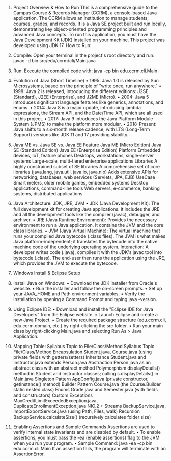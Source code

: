 1. Project Overview & How to Run
This is a comprehensive guide to the Campus Course & Records Manager (CCRM), a console-based Java application. The CCRM allows an institution to manage students, courses, grades, and records. It is a Java SE project built and run locally, demonstrating key object-oriented programming principles and advanced Java concepts.
To run this application, you must have the Java Development Kit (JDK) installed on your machine. This project was developed using JDK 17.
How to Run:
1.	Compile: Open your terminal in the project's root directory and run: javac -d bin src/edu/ccrm/cli/Main.java
2.	Run: Execute the compiled code with: java -cp bin edu.ccrm.cli.Main

2. Evolution of Java (Short Timeline)
•	1995: Java 1.0 is released by Sun Microsystems, based on the principle of "write once, run anywhere."
•	1998: Java 2 is released, introducing the different editions: J2SE (Standard), J2EE (Enterprise), and J2ME (Micro).
•	2004: Java 5 introduces significant language features like generics, annotations, and enums.
•	2014: Java 8 is a major update, introducing lambda expressions, the Stream API, and the Date/Time API, which are all used in this project.
•	2017: Java 9 introduces the Java Platform Module System (JPMS) to make the platform more modular.
•	2018-Present: Java shifts to a six-month release cadence, with LTS (Long-Term Support) versions like JDK 11 and 17 providing stability.

3.	Java ME vs. Java SE vs. Java EE
Feature	Java ME (Micro Edition) 	Java SE (Standard Edition)	Java EE (Enterprise Edition)
Platform	Embedded devices, IoT, feature phones	Desktops, workstations, single-server systems	Large-scale, multi-tiered enterprise applications
Libraries	A highly constrained subset of SE libraries	A comprehensive set of core libraries (java.lang, java.util, java.io, java.nio)	Adds extensive APIs for networking, databases, web services (Servlets, JPA, EJB)
UseCase	Smart meters, older mobile games, embedded systems	Desktop applications, command-line tools	Web servers, e-commerce, banking systems, distributed applications
4. Java Architecture: JDK, JRE, JVM
•	JDK (Java Development Kit): The full development kit for creating Java applications. It includes the JRE and all the development tools like the compiler (javac), debugger, and archiver.
•	JRE (Java Runtime Environment): Provides the necessary environment to run a Java application. It contains the JVM and the core class libraries.
•	JVM (Java Virtual Machine): The virtual machine that runs your compiled Java bytecode (.class files). The JVM is what makes Java platform-independent; it translates the bytecode into the native machine code of the underlying operating system.
Interaction: A developer writes code (.java), compiles it with the JDK's javac tool into bytecode (.class). The end-user then runs the application using the JRE, which provides the JVM to execute the bytecode.

5. Windows Install & Eclipse Setup
1.	Install Java on Windows:
•	Download the JDK installer from Oracle's website.
•	Run the installer and follow the on-screen prompts.
•	Set up your JAVA_HOME and Path environment variables.
•	Verify the installation by opening a Command Prompt and typing java -version.
2.	Using Eclipse IDE:
•	Download and install the "Eclipse IDE for Java Developers" from the Eclipse website.
•	Launch Eclipse and create a new Java Project.
•	Create the required package structure (edu.ccrm.cli, edu.ccrm.domain, etc.) by right-clicking the src folder.
•	Run your main class by right-clicking Main.java and selecting Run As > Java Application.

6. Mapping Table: Syllabus Topic to File/Class/Method
Syllabus Topic	File/Class/Method
Encapsulation	Student.java, Course.java (using private fields with getters/setters)
Inheritance	Student.java and Instructor.java extends Person.java
Abstraction	Person.java as an abstract class with an abstract method
Polymorphism	displayDetails() method in Student and Instructor classes; calling s.displayDetails() in Main.java
Singleton Pattern	AppConfig.java (private constructor, getInstance() method)
Builder Pattern	Course.java (the Course.Builder static nested class)
Enums	Grade.java and Semester.java (with fields and constructors)
Custom Exceptions	MaxCreditLimitExceededException.java, DuplicateEnrollmentException.java
NIO.2 + Streams	BackupService.java, ImportExportService.java (using Path, Files, walk)
Recursion	BackupService.calculateSize() (recursively calculates folder size)
	


7. Enabling Assertions and Sample Commands
Assertions are used to verify internal state invariants and are disabled by default.
•	To enable assertions, you must pass the -ea (enable assertions) flag to the JVM when you run your program.
•	Sample Command: java -ea -cp bin edu.ccrm.cli.Main
If an assertion fails, the program will terminate with an AssertionError.

